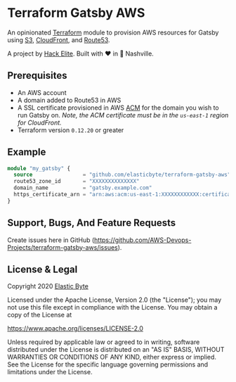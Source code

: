 # Terraform Gatsby AWS


An opinionated [Terraform](https://www.terraform.io/) module to provision AWS resources for Gatsby using [S3](https://aws.amazon.com/s3/), [CloudFront](https://aws.amazon.com/cloudfront/), and [Route53](https://aws.amazon.com/route53/).

A project by [Hack Elite](https://elasticbyte.net). Built with :heart: in :guitar: Nashville.

## Prerequisites 

- An AWS account
- A domain added to Route53 in AWS
- A SSL certificate provisioned in AWS [ACM](https://aws.amazon.com/certificate-manager/) for the domain you wish to run Gatsby on. _Note, the ACM certificate must be in the `us-east-1` region for CloudFront._
- Terraform version `0.12.20` or greater

## Example

```tf
module "my_gatsby" {
  source                = "github.com/elasticbyte/terraform-gatsby-aws"
  route53_zone_id       = "XXXXXXXXXXXXXX"
  domain_name           = "gatsby.example.com"
  https_certificate_arn = "arn:aws:acm:us-east-1:XXXXXXXXXXXX:certificate/1b2aca23-1e57-97ac-a8268-ab44a90178de7" // must be in us-east-1 region
}
```

## Support, Bugs, And Feature Requests

Create issues here in GitHub (https://github.com/AWS-Devops-Projects/terraform-gatsby-aws/issues).

## License & Legal

Copyright 2020 [Elastic Byte](https://elasticbyte.net)

Licensed under the Apache License, Version 2.0 (the "License");
you may not use this file except in compliance with the License.
You may obtain a copy of the License at

https://www.apache.org/licenses/LICENSE-2.0

Unless required by applicable law or agreed to in writing, software
distributed under the License is distributed on an "AS IS" BASIS,
WITHOUT WARRANTIES OR CONDITIONS OF ANY KIND, either express or implied.
See the License for the specific language governing permissions and
limitations under the License.
